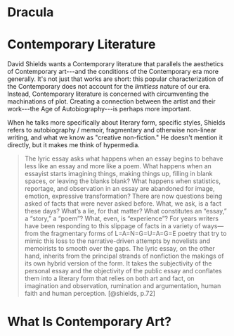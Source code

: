 ---
---

# Dracula

# Contemporary Literature

David Shields wants a Contemporary literature that parallels the aesthetics of Contemporary art---and the conditions of the Contemporary era more generally. It's not just that works are short: this popular characterization of the Contemporary does not account for the *limitless* nature of our era. Instead, Contemporary literature is concerned with circumventing the machinations of plot. Creating a connection between the artist and their work---the Age of Autobiography---is perhaps more important.

When he talks more specifically about literary form, specific styles, Shields refers to autobiography / memoir, fragmentary and otherwise non-linear writing, and what we know as "creative non-fiction." He doesn't mention it directly, but it makes me think of hypermedia.

> The lyric essay asks what happens when an essay begins to behave less like an essay and more like a poem. What happens when an essayist starts imagining things, making things up, filling in blank spaces, or leaving the blanks blank? What happens when statistics, reportage, and observation in an essay are abandoned for image, emotion, expressive transformation? There are now questions being asked of facts that were never asked before. What, we ask, is a fact these days? What’s a lie, for that matter? What constitutes an “essay,” a “story,” a “poem”? What, even, is “experience”? For years writers have been responding to this slippage of facts in a variety of ways—from the fragmentary forms of L=A=N=G=U=A=G=E poetry that try to mimic this loss to the narrative-driven attempts by novelists and memoirists to smooth over the gaps. The lyric essay, on the other hand, inherits from the principal strands of nonfiction the makings of its own hybrid version of the form. It takes the subjectivity of the personal essay and the objectivity of the public essay and conflates them into a literary form that relies on both art and fact, on imagination and observation, rumination and argumentation, human faith and human perception. [@shields, p.72]

# What Is Contemporary Art?


